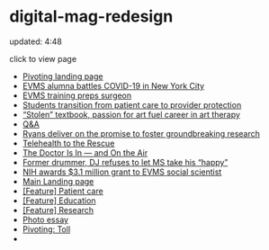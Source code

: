 # digital-mag-redesign

updated: 4:48
 
click to view page

<ul>
  <li><a href="./root-folder/pivoting-landing-page/pivoting.html">Pivoting landing page</a></li>
  <li><a href="./root-folder/stories/basic-story/alumna/alumna.html">EVMS alumna battles COVID-19 in New York City</a></li>
  <li><a href="./root-folder/stories/basic-story/pandemic/pandemic.html">EVMS training preps surgeon</a></li>
  <li><a href="./root-folder/stories/basic-story/protection/provider_protection.html">Students transition from patient care to provider protection</a></li>
  <li><a href="./root-folder/stories/basic-story/textbook/stolen.html">“Stolen” textbook, passion for art fuel career in art therapy</a></li>
  <li><a href="./root-folder/stories/q-and-a/q-and-a.html">Q&A</a></li>
  <li><a href="./root-folder/stories/basic-story/ryans/ryans.html">Ryans deliver on the promise to foster groundbreaking research</a></li>
  <li><a href="./root-folder/stories/basic-story/teleheatlth/telehealth.html">Telehealth to the Rescue</a></li>
  <li><a href="./root-folder/stories/basic-story/air/air.html">The Doctor Is In — and On the Air</a></li>
  <li><a href="./root-folder/stories/basic-story/my-story/my-story.html">Former drummer, DJ refuses to let MS take his “happy”</a></li>
  <li><a href="./root-folder/stories/basic-story/research/research.html">NIH awards $3.1 million grant to EVMS social scientist</a></li>
  <li><a href="./root-folder/landing-page/landing-page.html">Main Landing page</a></li>
  <li><a href="./root-folder/features/patient_care/patient_care.html">[Feature] Patient care</a></li>
  <li><a href="./root-folder/features/education/education.html">[Feature] Education</a></li>
  <li><a href="./root-folder/features/research/research.html">[Feature] Research</a></li>
  <li><a href="./root-folder/photo-essay/photo-essay.html">Photo essay</a></li>
  <li><a href="./root-folder/stories/basic-story/toll/toll.html">Pivoting: Toll</a></li>
  <li><a href="./root-folder/stories/basic-story/"></a></li>
</ul>